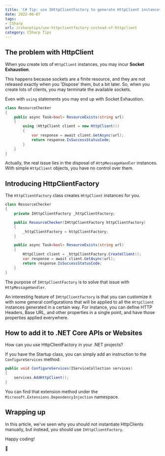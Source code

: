 ```yaml
---
title: 'C# Tip: use IHttpClientFactory to generate HttpClient instances'
date: 2022-06-07
tags:
- CSharp
url: /csharptips/use-httpclientfactory-instead-of-httpclient
category: CSharp Tips
---
```


## The problem with HttpClient

When you create lots of `HttpClient` instances, you may incur **Socket Exhaustion**.

This happens because sockets are a finite resource, and they are not released exactly when you 'Dispose' them, but a bit later. So, when you create lots of clients, you may terminate the available sockets.

Even with `using` statements you may end up with Socket Exhaustion.

```cs
class ResourceChecker
{
    public async Task<bool> ResourceExists(string url)
    {
        using (HttpClient client = new HttpClient())
        {
            var response = await client.GetAsync(url);
            return response.IsSuccessStatusCode;
        }
    }
}
```

Actually, the real issue lies in the disposal of `HttpMessageHandler` instances. With simple `HttpClient` objects, you have no control over them.

## Introducing HttpClientFactory

The `HttpClientFactory` class creates `HttpClient` instances for you.

```cs
class ResourceChecker
{
    private IHttpClientFactory _httpClientFactory;

    public ResourceChecker(IHttpClientFactory httpClientFactory)
    {
        _httpClientFactory = httpClientFactory;
    }

    public async Task<bool> ResourceExists(string url)
    {
        HttpClient client = _httpClientFactory.CreateClient();
        var response = await client.GetAsync(url);
        return response.IsSuccessStatusCode;
    }
}
```

The purpose of `IHttpClientFactory` is to solve that issue with `HttpMessageHandler`.

An interesting feature of `IHttpClientFactory` is that you can customize it with some general configurations that will be applied to all the `HttpClient` instances generated in a certain way. For instance, you can define HTTP Headers, Base URL, and other properties in a single point, and have those properties applied everywhere.

## How to add it to .NET Core APIs or Websites

How can you use HttpClientFactory in your .NET projects?

If you have the Startup class, you can simply add an instruction to the `ConfigureServices` method:

```cs
public void ConfigureServices(IServiceCollection services)
{
    services.AddHttpClient();
}
```

You can find that extension method under the `Microsoft.Extensions.DependencyInjection` namespace.

## Wrapping up

In this article, we've seen why you should not instantiate HttpClients manually, but instead, you should use `IHttpClientFactory`.

Happy coding!

🐧
